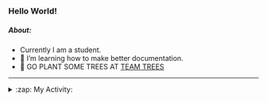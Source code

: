 ### Hello World!

##### About:
- Currently I am a student.
- 🌱 I’m learning how to make better documentation.
- 🌱 GO PLANT SOME TREES AT [TEAM TREES](https://teamtrees.org/)

---
<details>
  <summary>:zap: My Activity:</summary>
  
<!--START_SECTION:waka-->
![Code Time](http://img.shields.io/badge/Code%20Time-1%2C218%20hrs%2039%20mins-blue)

**I'm a Night 🦉** 

```text
🌞 Morning                1926 commits        ███░░░░░░░░░░░░░░░░░░░░░░   10.16 % 
🌆 Daytime                6419 commits        ████████░░░░░░░░░░░░░░░░░   33.88 % 
🌃 Evening                5438 commits        ███████░░░░░░░░░░░░░░░░░░   28.70 % 
🌙 Night                  5166 commits        ███████░░░░░░░░░░░░░░░░░░   27.26 % 
```
📅 **I'm Most Productive on Wednesday** 

```text
Monday                   2649 commits        ███░░░░░░░░░░░░░░░░░░░░░░   13.98 % 
Tuesday                  2595 commits        ███░░░░░░░░░░░░░░░░░░░░░░   13.69 % 
Wednesday                4446 commits        ██████░░░░░░░░░░░░░░░░░░░   23.46 % 
Thursday                 2467 commits        ███░░░░░░░░░░░░░░░░░░░░░░   13.02 % 
Friday                   2000 commits        ███░░░░░░░░░░░░░░░░░░░░░░   10.55 % 
Saturday                 1640 commits        ██░░░░░░░░░░░░░░░░░░░░░░░   08.65 % 
Sunday                   3152 commits        ████░░░░░░░░░░░░░░░░░░░░░   16.63 % 
```


📊 **This Week I Spent My Time On** 

```text
🔥 Editors: 
VS Code                  12 hrs 51 mins      ██████████████████████░░░   86.57 % 
Android Studio           1 hr 52 mins        ███░░░░░░░░░░░░░░░░░░░░░░   12.64 % 
IntelliJ                 7 mins              ░░░░░░░░░░░░░░░░░░░░░░░░░   00.79 % 

🐱‍💻 Projects: 
chacha-chaudhary-web     5 hrs 46 mins       ██████████░░░░░░░░░░░░░░░   38.84 % 
dev-pro-tips-bot         2 hrs 40 mins       █████░░░░░░░░░░░░░░░░░░░░   18.01 % 
py-series                1 hr 33 mins        ███░░░░░░░░░░░░░░░░░░░░░░   10.48 % 
namami-gange-chatbot     1 hr 27 mins        ██░░░░░░░░░░░░░░░░░░░░░░░   09.84 % 
weLoveHacktoberfest      1 hr 23 mins        ██░░░░░░░░░░░░░░░░░░░░░░░   09.40 % 
```


 Last Updated on 03/10/2023 05:11:52 UTC
<!--END_SECTION:waka-->
</details>
